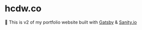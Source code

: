 # hcdw.co


📎 This is v2 of my portfolio website built with [Gatsby](https://www.gatsbyjs.org/) & [Sanity.io](https://www.sanity.io)

